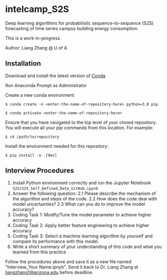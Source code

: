 # intelcamp_S2S

Deep learning algorithms for probabilistic sequence-to-sequence (S2S) forecasting of time series campus building energy consumption.

This is a work-in-progress.

Author: Liang Zhang @ U of A

## Installation

Download and install the latest version of [Conda](https://www.anaconda.com/products/distribution)

Run Anaconda Prompt as Administrator

Create a new conda environment:

`$ conda create -n <enter-the-name-of-repository-here> python=3.8 pip`

`$ conda activate <enter-the-name-of-repository-here>`

Ensure that you have navigated to the top level of your cloned repository. You will execute all your pip commands from this location. For example:

`$ cd /path/to/repository`

Install the environment needed for this repository:

`$ pip install -e .[dev]`

## Interview Procedures

1. Install Python environment correctly and run the Jupyter Notebook `S2S/S2S_Self_Defined_Data_GitHub.ipynb`
2. Answer the following question: 2.1 Please describe the mechanism of the algorithm and steps of the code. 2.2 How does the code deal with model uncertainties? 2.3 What can you do to improve the model accuracy?
3. Coding Task 1: Modify/Tune the model parameter to achieve higher accuracy
4. Coding Task 2: Apply better feature engineering to achieve higher accuracy
4. Coding Task 3: Select a machine learning algorithm by yourself and compare its performance with this model.
6. Write a short summary of your understanding of this code and what you learned from this practice

Follow the procedures above and save it as a new file named "Interview_Your Name.ipnyb". Send it back to Dr. Liang Zhang at liangzhang1@arizona.edu before deadline.
